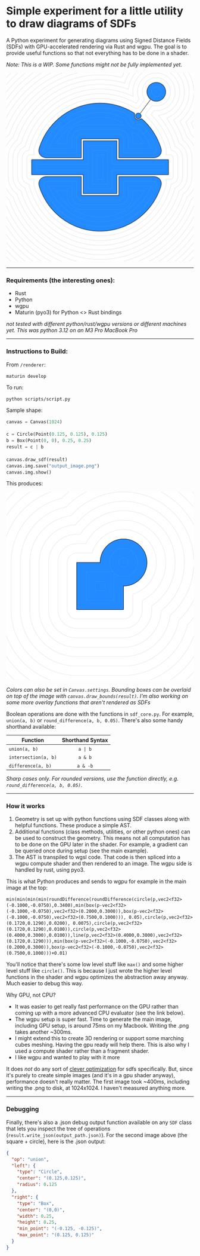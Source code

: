 # Simple experiment for a little utility to draw diagrams of SDFs

A Python experiment for generating diagrams using Signed Distance Fields (SDFs) with GPU-accelerated rendering via Rust and wgpu. The goal is to provide useful functions so that not everything has to be done in a shader.

*Note: This is a WIP. Some functions might not be fully implemented yet.*

![image](img/output_image_main.png)

---
### Requirements (the interesting ones):
- Rust
- Python
- wgpu
- Maturin (pyo3) for Python <> Rust bindings

*not tested with different python/rust/wgpu versions or different machines yet. This was python 3.12 on an M3 Pro MacBook Pro*

---
### Instructions to Build:

From `/renderer`:

```
maturin develop
```

To run:

```
python scripts/script.py
```

Sample shape:

```python
canvas = Canvas(1024)

c = Circle(Point(0.125, 0.125), 0.125)
b = Box(Point(0, 0), 0.25, 0.25)
result = c | b

canvas.draw_sdf(result)
canvas.img.save("output_image.png")
canvas.img.show()
```


This produces:

![image](img/demo_image.png)

*Colors can also be set in `Canvas.settings`. Bounding boxes can be overlaid on top of the image with `canvas.draw_bounds(result)`. I'm also working on some more overlay functions that aren't rendered as SDFs*


Boolean operations are done with the functions in `sdf_core.py`. For example, `union(a, b)` or `round_difference(a, b, 0.05)`. There's also some handy shorthand available:

| Function         | Shorthand Syntax |
|------------------|:--------------:|
| `union(a, b)`    | `a \| b`   |
| `intersection(a, b)` | `a & b`    |
| `difference(a, b)`   | `a & -b`    |

*Sharp cases only. For rounded versions, use the function directly, e.g. `round_difference(a, b, 0.05)`.*

---
### How it works

1. Geometry is set up with python functions using SDF classes along with helpful functions. These produce a simple AST.
2. Additional functions (class methods, utilities, or other python ones) can be used to construct the geometry. This means not all computation has to be done on the GPU later in the shader. For example, a gradient can be queried once during setup (see the main example).
3. The AST is transpiled to wgsl code. That code is then spliced into a wgpu compute shader and then rendered to an image. The wgpu side is handled by rust, using pyo3.

This is what Python produces and sends to wgpu for example in the main image at the top:

```
min(min(min(min(roundDifference(roundDifference(circle(p,vec2<f32>(-0.1000,-0.0750),0.3400),min(box(p-vec2<f32>(-0.1000,-0.0750),vec2<f32>(0.2000,0.3000)),box(p-vec2<f32>(-0.1000,-0.0750),vec2<f32>(0.7500,0.1000))), 0.05),circle(p,vec2<f32>(0.1720,0.1290),0.0200), 0.0075),circle(p,vec2<f32>(0.1720,0.1290),0.0100)),circle(p,vec2<f32>(0.4000,0.3000),0.0100)),line(p,vec2<f32>(0.4000,0.3000),vec2<f32>(0.1720,0.1290))),min(box(p-vec2<f32>(-0.1000,-0.0750),vec2<f32>(0.2000,0.3000)),box(p-vec2<f32>(-0.1000,-0.0750),vec2<f32>(0.7500,0.1000)))+0.01)
```

You'll notice that there's some low level stuff like `max()` and some higher level stuff like `circle()`. This is because I just wrote the higher level functions in the shader and wgpu optimizes the abstraction away anyway. Much easier to debug this way.

Why GPU, not CPU?
- It was easier to get really fast performance on the GPU rather than coming up with a more advanced CPU evaluator (see the link below).
- The wgpu setup is super fast. Time to generate the main image, including GPU setup, is around 75ms on my Macbook. Writing the .png takes another ~300ms.
- I might extend this to create 3D rendering or support some marching cubes meshing. Having the gpu ready will help there. This is also why I used a compute shader rather than a fragment shader.
- I like wgpu and wanted to play with it more

It does *not* do any sort of [clever optimization](https://www.mattkeeter.com/research/mpr/) for sdfs specifically. But, since it's purely to create simple images (and it's in a gpu shader anyway), performance doesn't really matter. The first image took ~400ms, including writing the .png to disk, at 1024x1024. I haven't measured anything more.

---
### Debugging

Finally, there's also a .json debug output function available on any `SDF` class that lets you inspect the tree of operations (`result.write_json(output_path.json)`). For the second image above (the square + circle), here is the .json output:

```json
{
  "op": "union",
  "left": {
    "type": "Circle",
    "center": "(0.125,0.125)",
    "radius": 0.125
  },
  "right": {
    "type": "Box",
    "center": "(0,0)",
    "width": 0.25,
    "height": 0.25,
    "min_point": "(-0.125, -0.125)",
    "max_point": "(0.125, 0.125)"
  }
}
```